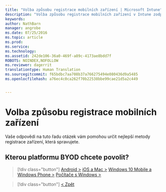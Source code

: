 ```yaml
---
title: "Volba způsobu registrace mobilních zařízení | Microsoft Intune"
description: "Volba způsobu registrace mobilních zařízení v Intune zodpovězením několik jednoduchých dotazů"
keywords: 
author: NathBarn
manager: angrobe
ms.date: 07/25/2016
ms.topic: article
ms.prod: 
ms.service: 
ms.technology: 
ms.assetid: 242de106-36a0-469f-a89c-4173ae8bdd7f
ROBOTS: NOINDEX,NOFOLLOW
ms.reviewer: dagerrit
translationtype: Human Translation
ms.sourcegitcommit: f65bdbc7aa708b37a766275494e080436d9a5485
ms.openlocfilehash: a76ec4c0ca262f70b22538bbe99cae21d5a2c449


---
```

# Volba způsobu registrace mobilních zařízení

Vaše odpovědi na tuto řadu otázek vám pomohou určit nejlepší metody registrace zařízení, která spravujete.

## **Kterou platformu BYOD chcete povolit?**

> [!div class="button"]
[Android >](/intune/deploy-use/set-up-android-management-with-microsoft-intune) [iOS a Mac >](/intune/deploy-use/set-up-ios-and-mac-management-with-microsoft-intune) [Windows 10 Mobile a Windows Phone >](/intune/deploy-use/set-up-windows-phone-management-with-microsoft-intune) [Počítače s Windows >](/intune/deploy-use/set-up-windows-device-management-with-microsoft-intune)

> [!div class="button"]
[< Zpět](choose-how-to-enroll-devices1.md)



<!--HONumber=Aug16_HO3-->


